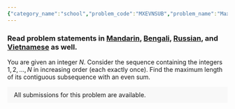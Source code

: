 ```yaml
---
{"category_name":"school","problem_code":"MXEVNSUB","problem_name":"Maximum Length Even Subarray","problemComponents":{"constraints":"- $1 \\leq T \\leq 10^4$\n- $2 \\leq N \\leq 10^4$\n","constraintsState":true,"subtasks":"**Subtask #1 (100 points):** original constraints","subtasksState":true,"inputFormat":"- The first line of the input contains a single integer $T$ denoting the number of test cases. The description of $T$ test cases follows.\n- The first and only line of each test case contains a single integer $N$.\n","inputFormatState":true,"outputFormat":"For each test case, print a single line containing one integer --- the maximum length of a contiguous subsequence with even sum.\n","outputFormatState":true,"sampleTestCases":{"0":{"id":1,"input":"3\n3\n4\n5","output":"3\n4\n4","explanation":"**Example case 1:** The optimal choice is to choose the entire sequence, since the sum of all its elements is $1 + 2 + 3 = 6$, which is even.\n\n**Example case 3:** One of the optimal choices is to choose the subsequence $[1, 2, 3, 4]$, which has an even sum.\n","isDeleted":false}}},"video_editorial_url":"https://youtu.be/5AlPxRCb7jc","languages_supported":{"0":"CPP14","1":"C","2":"JAVA","3":"PYTH 3.6","4":"CPP17","5":"PYTH","6":"PYP3","7":"CS2","8":"ADA","9":"PYPY","10":"TEXT","11":"PAS fpc","12":"NODEJS","13":"RUBY","14":"PHP","15":"GO","16":"HASK","17":"TCL","18":"PERL","19":"SCALA","20":"LUA","21":"kotlin","22":"BASH","23":"JS","24":"LISP sbcl","25":"rust","26":"PAS gpc","27":"BF","28":"CLOJ","29":"R","30":"D","31":"CAML","32":"FORT","33":"ASM","34":"swift","35":"FS","36":"WSPC","37":"LISP clisp","38":"SQL","39":"SCM guile","40":"PERL6","41":"ERL","42":"CLPS","43":"ICK","44":"NICE","45":"PRLG","46":"ICON","47":"COB","48":"SCM chicken","49":"PIKE","50":"SCM qobi","51":"ST","52":"SQLQ","53":"NEM"},"max_timelimit":0.5,"source_sizelimit":50000,"problem_author":"daanish_adm","problem_tester":"","date_added":"25-08-2021","tags":{"0":"cakewalk","1":"daanish_adm","2":"ltime99"},"problem_difficulty_level":"Cakewalk","best_tag":"","editorial_url":"https://discuss.codechef.com/problems/MXEVNSUB","time":{"view_start_date":1630170002,"submit_start_date":1630170002,"visible_start_date":1630170002,"end_date":1735669800},"is_direct_submittable":false,"problemDiscussURL":"https://discuss.codechef.com/search?q=MXEVNSUB","is_proctored":false,"visitedContests":{},"layout":"problem"}
---
```

### Read problem statements in [Mandarin](https://www.codechef.com/download/translated/LTIME99/mandarin/MXEVNSUB.pdf), [Bengali](https://www.codechef.com/download/translated/LTIME99/bengali/MXEVNSUB.pdf), [Russian](https://www.codechef.com/download/translated/LTIME99/russian/MXEVNSUB.pdf), and [Vietnamese](https://www.codechef.com/download/translated/LTIME99/vietnamese/MXEVNSUB.pdf) as well.

You are given an integer $N$. Consider the sequence containing the integers $1, 2, \ldots, N$ in increasing order (each exactly once). Find the maximum length of its contiguous subsequence with an even sum.

<aside style='background: #f8f8f8;padding: 10px 15px;'><div>All submissions for this problem are available.</div></aside>